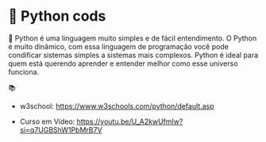 # 🐍 Python cods

💭
Python é uma linguagem muito simples e de fácil entendimento. O Python é muito dinâmico, com essa linguagem de programação você pode condificar sistemas simples a sistemas mais complexos. Python é ideal para quem está querendo aprender e entender melhor como esse universo funciona. 

📚
- w3school:
https://www.w3schools.com/python/default.asp

- Curso em Vídeo: 
https://youtu.be/U_A2kwUfmlw?si=q7UGBShW1PbMrB7V